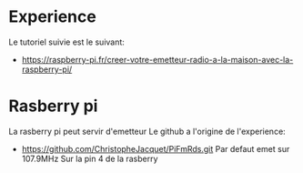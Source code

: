  # Experience
 Le tutoriel suivie est le suivant:
 - https://raspberry-pi.fr/creer-votre-emetteur-radio-a-la-maison-avec-la-raspberry-pi/


 # Rasberry pi
 La rasberry pi peut servir d'emetteur
 Le github a l'origine de l'experience:
 - https://github.com/ChristopheJacquet/PiFmRds.git
 Par defaut emet sur 107.9MHz
 Sur la pin 4 de la rasberry